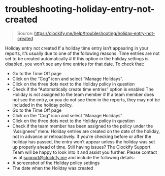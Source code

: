 # troubleshooting-holiday-entry-not-created

> Source: https://clockify.me/help/troubleshooting/holiday-entry-not-created

Holiday entry not created
If a holiday time entry isn’t appearing in your reports, it’s usually due to one of the following reasons.
Time entries are not set to be created automatically #
If this option in the holiday settings is disabled, you won’t see any time entries for that date.
To check that:
- Go to the Time Off page
- Click on the “Cog” icon and select “Manage Holidays”.
- Click on the three dots next to the Holiday policy in question
- Check if the “Automatically create time entries” option is enabled
The Holiday is not assigned to the team member #
If a team member does not see the entry, or you do not see them in the reports, they may not be included in the holiday policy.
- Go to the Time Off page
- Click on the “Cog” icon and select “Manage Holidays”
- Click on the three dots next to the Holiday policy in question
- Check if the team member has been assigned to the policy under the “Assignees” menu
Holiday entries are created on the date of the holiday, not in advance or retroactively. If you’re checking before or after the holiday has passed, the entry won’t appear unless the holiday was set up properly ahead of time.
Still having issues? The Clockify Support Team will be happy to look into it and assist you further. Please contact us at support@clockify.me and include the following details:
- A screenshot of the Holiday policy settings
- The date when the Holiday was created